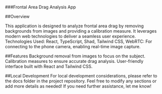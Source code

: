 ###Frontal Area Drag Analysis App


##Overview

This application is designed to analyze frontal area drag by removing backgrounds from images and providing a calibration measure. It leverages modern web technologies to deliver a seamless user experience.
Technologies Used: React, TypeScript, Shad, Tailwind CSS, WebRTC: For connecting to the phone camera, enabling real-time image capture.

##Features
Background removal from images to focus on the subject.
Calibration measures to ensure accurate drag analysis.
User-friendly interface built with React and Tailwind CSS.

##Local Development
For local development considerations, please refer to the docs folder in the project repository.
Feel free to modify any sections or add more details as needed! If you need further assistance, let me know!